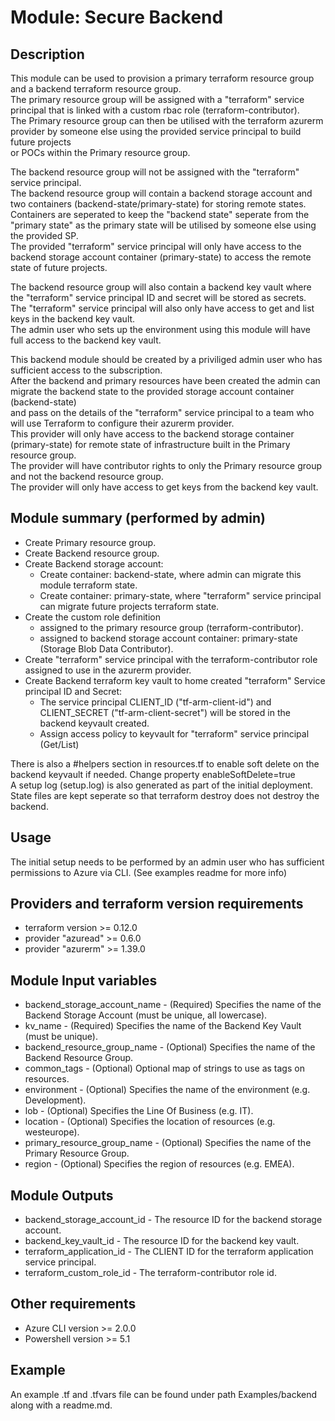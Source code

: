 # Module: Secure Backend

## Description

This module can be used to provision a primary terraform resource group and a backend terraform resource group.  
The primary resource group will be assigned with a "terraform" service principal that is linked with a custom rbac role (terraform-contributor).  
The Primary resource group can then be utilised with the terraform azurerm provider by someone else using the provided service principal to build future projects  
or POCs within the Primary resource group.  
  
The backend resource group will not be assigned with the "terraform" service principal.  
The backend resource group will contain a backend storage account and two containers (backend-state/primary-state) for storing remote states.  
Containers are seperated to keep the "backend state" seperate from the "primary state" as the primary state will be utilised by someone else using the provided SP.  
The provided "terraform" service principal will only have access to the backend storage account container (primary-state) to access the remote state of future projects.  
  
The backend resource group will also contain a backend key vault where the "terraform" service principal ID and secret will be stored as secrets.  
The "terraform" service principal will also only have access to get and list keys in the backend key vault.  
The admin user who sets up the environment using this module will have full access to the backend key vault.  
  
This backend module should be created by a priviliged admin user who has sufficient access to the subscription.  
After the backend and primary resources have been created the admin can migrate the backend state to the provided storage account container (backend-state)  
and pass on the details of the "terraform" service principal to a team who will use Terraform to configure their azurerm provider.  
This provider will only have access to the backend storage container (primary-state) for remote state of infrastructure built in the Primary resource group.  
The provider will have contributor rights to only the Primary resource group and not the backend resource group.  
The provider will only have access to get keys from the backend key vault.  
  
## Module summary (performed by admin)
  
- Create Primary resource group.
- Create Backend resource group.
- Create Backend storage account:
  - Create container: backend-state, where admin can migrate this module terraform state.
  - Create container: primary-state, where "terraform" service principal can migrate future projects terraform state.
- Create the custom role definition  
  - assigned to the primary resource group (terraform-contributor).
  - assigned to backend storage account container: primary-state (Storage Blob Data Contributor).
- Create "terraform" service principal with the terraform-contributor role assigned to use in the azurerm provider.
- Create Backend terraform key vault to home created "terraform" Service principal ID and Secret:
  - The service principal CLIENT_ID ("tf-arm-client-id") and CLIENT_SECRET ("tf-arm-client-secret") will be stored in the backend keyvault created.
  - Assign access policy to keyvault for "terraform" service principal (Get/List)
  
There is also a #helpers section in resources.tf to enable soft delete on the backend keyvault if needed. Change property enableSoftDelete=true  
A setup log (setup.log) is also generated as part of the initial deployment.  
State files are kept seperate so that terraform destroy does not destroy the backend.  
  
## Usage
  
The initial setup needs to be performed by an admin user who has sufficient permissions to Azure via CLI. (See examples readme for more info)  
  
## Providers and terraform version requirements
  
- terraform version >= 0.12.0
- provider "azuread" >= 0.6.0
- provider "azurerm" >= 1.39.0
  
## Module Input variables
  
- backend_storage_account_name - (Required) Specifies the name of the Backend Storage Account (must be unique, all lowercase).
- kv_name - (Required) Specifies the name of the Backend Key Vault (must be unique).
- backend_resource_group_name - (Optional) Specifies the name of the Backend Resource Group.
- common_tags - (Optional) Optional map of strings to use as tags on resources.
- environment - (Optional) Specifies the name of the environment (e.g. Development).
- lob - (Optional) Specifies the Line Of Business (e.g. IT).
- location - (Optional) Specifies the location of resources (e.g. westeurope).
- primary_resource_group_name - (Optional) Specifies the name of the Primary Resource Group.
- region - (Optional) Specifies the region of resources (e.g. EMEA).
  
## Module Outputs

- backend_storage_account_id - The resource ID for the backend storage account.  
- backend_key_vault_id - The resource ID for the backend key vault.  
- terraform_application_id - The CLIENT ID for the terraform application service principal.  
- terraform_custom_role_id - The terraform-contributor role id.  

## Other requirements

- Azure CLI version >= 2.0.0
- Powershell version >= 5.1

## Example

An example .tf and .tfvars file can be found under path Examples/backend along with a readme.md.  
